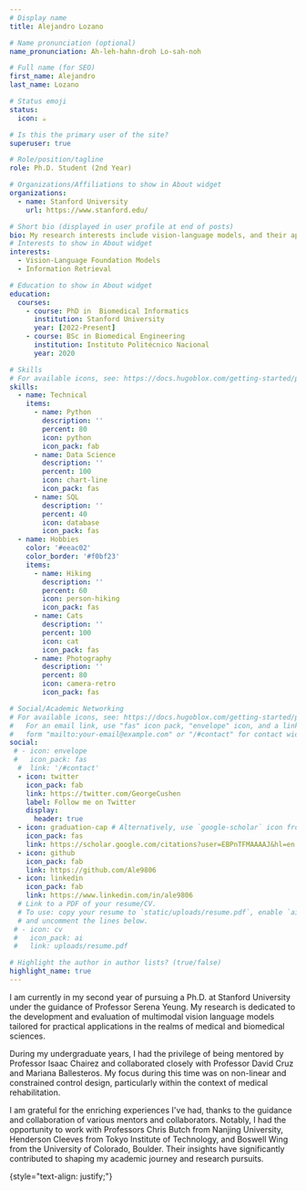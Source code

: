 ```yaml
---
# Display name
title: Alejandro Lozano

# Name pronunciation (optional)
name_pronunciation: Ah-leh-hahn-droh Lo-sah-noh

# Full name (for SEO)
first_name: Alejandro
last_name: Lozano

# Status emoji
status:
  icon: ☕️

# Is this the primary user of the site?
superuser: true

# Role/position/tagline
role: Ph.D. Student (2nd Year)

# Organizations/Affiliations to show in About widget
organizations:
  - name: Stanford University
    url: https://www.stanford.edu/

# Short bio (displayed in user profile at end of posts)
bio: My research interests include vision-language models, and their applications to biomedicine and healtchare.
# Interests to show in About widget
interests:
  - Vision-Language Foundation Models 
  - Information Retrieval

# Education to show in About widget
education:
  courses:
    - course: PhD in  Biomedical Informatics
      institution: Stanford University
      year: [2022-Present]
    - course: BSc in Biomedical Engineering
      institution: Instituto Politécnico Nacional
      year: 2020

# Skills
# For available icons, see: https://docs.hugoblox.com/getting-started/page-builder/#icons
skills:
  - name: Technical
    items:
      - name: Python
        description: ''
        percent: 80
        icon: python
        icon_pack: fab
      - name: Data Science
        description: ''
        percent: 100
        icon: chart-line
        icon_pack: fas
      - name: SQL
        description: ''
        percent: 40
        icon: database
        icon_pack: fas
  - name: Hobbies
    color: '#eeac02'
    color_border: '#f0bf23'
    items:
      - name: Hiking
        description: ''
        percent: 60
        icon: person-hiking
        icon_pack: fas
      - name: Cats
        description: ''
        percent: 100
        icon: cat
        icon_pack: fas
      - name: Photography
        description: ''
        percent: 80
        icon: camera-retro
        icon_pack: fas

# Social/Academic Networking
# For available icons, see: https://docs.hugoblox.com/getting-started/page-builder/#icons
#   For an email link, use "fas" icon pack, "envelope" icon, and a link in the
#   form "mailto:your-email@example.com" or "/#contact" for contact widget.
social:
 # - icon: envelope
 #   icon_pack: fas
  #  link: '/#contact'
  - icon: twitter
    icon_pack: fab
    link: https://twitter.com/GeorgeCushen
    label: Follow me on Twitter
    display:
      header: true
  - icon: graduation-cap # Alternatively, use `google-scholar` icon from `ai` icon pack
    icon_pack: fas
    link: https://scholar.google.com/citations?user=EBPnTFMAAAAJ&hl=en
  - icon: github
    icon_pack: fab
    link: https://github.com/Ale9806
  - icon: linkedin
    icon_pack: fab
    link: https://www.linkedin.com/in/ale9806
  # Link to a PDF of your resume/CV.
  # To use: copy your resume to `static/uploads/resume.pdf`, enable `ai` icons in `params.yaml`,
  # and uncomment the lines below.
 # - icon: cv
 #   icon_pack: ai
 #   link: uploads/resume.pdf

# Highlight the author in author lists? (true/false)
highlight_name: true
---
```


I am currently in my second year of pursuing a Ph.D. at Stanford University under the guidance of Professor Serena Yeung. My research is dedicated to the development and evaluation of multimodal vision language models tailored for practical applications in the realms of medical and biomedical sciences.

During my undergraduate years, I had the privilege of being mentored by Professor Isaac Chairez and collaborated closely with Professor David Cruz and Mariana Ballesteros. My focus during this time was on non-linear and constrained control design, particularly within the context of medical rehabilitation.

I am grateful for the enriching experiences I've had, thanks to the guidance and collaboration of various mentors and collaborators. Notably, I had the opportunity to work with Professors Chris Butch from Nanjing University, Henderson Cleeves from Tokyo Institute of Technology, and Boswell Wing from the University of Colorado, Boulder. Their insights have significantly contributed to shaping my academic journey and research pursuits.

{style="text-align: justify;"}
